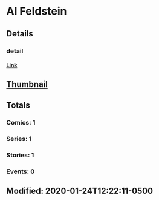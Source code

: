# Al  Feldstein 
## Details
### detail
#### [Link](http://marvel.com/comics/creators/14025/al_feldstein?utm_campaign=apiRef&utm_source=225578a89fc76f3d20fbffda5d17a88d)
## [Thumbnail](http://i.annihil.us/u/prod/marvel/i/mg/b/40/image_not_available.jpg)
## Totals
### Comics: 1
### Series: 1
### Stories: 1
### Events: 0
## Modified: 2020-01-24T12:22:11-0500